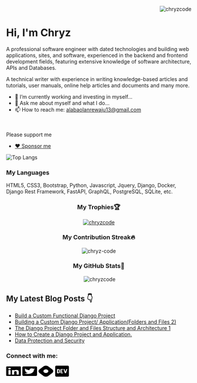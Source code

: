 <p align="right"> <img src="https://komarev.com/ghpvc/?username=chryzcode&label=Profile%20views&color=0e75b6&style=flat" alt="chryzcode" /> </p>


# Hi, I'm Chryz
<p>
A professional software engineer with dated technologies and building web applications, sites, and software,
experienced in the backend and frontend development fields, featuring extensive knowledge of software
architecture, APIs and Databases.
</p>
<p>
   A technical writer with experience in writing knowledge-based articles and tutorials, user manuals, online
  help articles and documents and many more.
</p>



- 🔭 I’m currently working and investing in myself...
- 💬 Ask me about myself and what I do... 
- 📫 How to reach me: alabaolanrewaju13@gmail.com
<br>
  
Please support me 
- <a href="https://paystack.com/pay/chryzcode">:heart: Sponsor me</a>
  
 ![Top Langs](https://github-readme-stats.vercel.app/api/top-langs/?username=chryzcode&layout=compact&title_color=007bff&text_color=e7e7e7&icon_color=007bff&bg_color=171c28)

 ### <p> My Languages</p>
 HTML5, CSS3, Bootstrap, Python, Javascript, Jquery, Django, Docker, Django Rest Framework, FastAPI, GraphQL, PostgreSQL, SQLite, etc.



  ### <p align="center"> My Trophies🏆</p>
<p align="center"> <a href="https://github.com/ryo-ma/github-profile-trophy"><img src="https://github-profile-trophy.vercel.app/?username=chryzcode" alt="chryzcode" /></a> </p>
  
  ### <p align="center">My Contribution Streak🔥</p>
 <p align="center"><img align="center" src="https://github-readme-streak-stats.herokuapp.com/?user=chryzcode&" alt="chryz-code" /></p>
  
  ### <p align="center">My GitHub Stats🚀</p>
 <p align="center">&nbsp;<img align="center" src="https://github-readme-stats.vercel.app/api?username=chryzcode&show_icons=true&locale=en" alt="chryzcode" /></p>
  

  ## My Latest Blog Posts 👇
 
<!-- HASHNODE_BLOG:START -->
- [Build a Custom Functional Django Project](https://chryzcode.hashnode.dev/build-a-custom-functional-django-project-clowmhivy00000ajt9chs26m7)
- [Building a Custom Django Project/ Application(Folders and Files 2)](https://chryzcode.hashnode.dev/building-a-custom-django-project-applicationfolders-and-files-2-clojglj1h000009l84p4v7bjn)
- [The Django Project Folder and Files Structure and Architecture 1](https://chryzcode.hashnode.dev/the-django-project-folder-and-files-structure-and-architecture-1-clo94rf60000009mfg4l07uqn)
- [How to Create a Django Project and Application.](https://chryzcode.hashnode.dev/how-to-create-a-django-project-and-application-clnz8wvxc000209ldacm02n8n)
- [Data Protection and Security](https://chryzcode.hashnode.dev/data-protection-and-security-clid3sh3d000309l3fvjh7y5u)
<!-- HASHNODE_BLOG:END -->

<h3 align="left">Connect with me:</h3>
<p align="left">
<a href="https://www.linkedin.com/in/olanrewaju-alaba/" target="blank"><img align="center" src="./images/linkedin-brands.svg" alt="https://www.linkedin.com/in/olanrewaju-alaba-b038b51b4/" height="30" width="40" /></a>
<a href="https://twitter.com/chryzcode" target="blank"><img align="center" src="./images/twitter-square-brands.svg" alt="chryzcode" height="30" width="40" /></a> 
<a href="https://chryzcode.hashnode.dev/" target="blank"><img align="center" src="./images/hashnode-brands.svg" alt="chryz_codez" height="30" width="40" /></a> 
<a href="https://dev.to/chryzcode" target="blank"><img align="center" src="./images/devto-brands.svg" alt="chryz_codez" height="30" width="40" /></a> 
</p>
